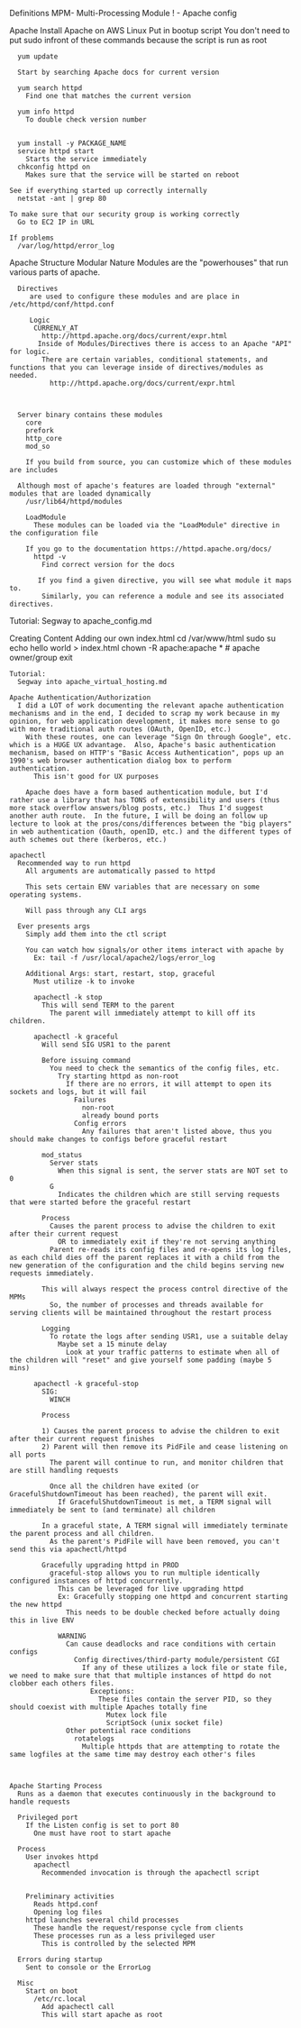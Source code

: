 Definitions
  MPM- Multi-Processing Module
  ! - Apache config

Apache
  Install Apache on AWS Linux
    Put in bootup script
      You don't need to put sudo infront of these commands because the script is run as root

      yum update

      Start by searching Apache docs for current version

      yum search httpd
        Find one that matches the current version

      yum info httpd
        To double check version number

    
      yum install -y PACKAGE_NAME
      service httpd start
        Starts the service immediately
      chkconfig httpd on
        Makes sure that the service will be started on reboot

    See if everything started up correctly internally
      netstat -ant | grep 80

    To make sure that our security group is working correctly
      Go to EC2 IP in URL

    If problems
      /var/log/httpd/error_log


  Apache Structure
    Modular Nature
      Modules are the "powerhouses" that run various parts of apache.  

      Directives
         are used to configure these modules and are place in /etc/httpd/conf/httpd.conf

         Logic
          CURRENLY_AT
            http://httpd.apache.org/docs/current/expr.html
           Inside of Modules/Directives there is access to an Apache "API" for logic.
            There are certain variables, conditional statements, and functions that you can leverage inside of directives/modules as needed.
              http://httpd.apache.org/docs/current/expr.html



      Server binary contains these modules
        core
        prefork
        http_core
        mod_so

        If you build from source, you can customize which of these modules are includes

      Although most of apache's features are loaded through "external" modules that are loaded dynamically
        /usr/lib64/httpd/modules

        LoadModule
          These modules can be loaded via the "LoadModule" directive in the configuration file

        If you go to the documentation https://httpd.apache.org/docs/
          httpd -v
            Find correct version for the docs

           If you find a given directive, you will see what module it maps to.
            Similarly, you can reference a module and see its associated directives.


  Tutorial: Segway to apache_config.md

  Creating Content
    Adding our own index.html
      cd /var/www/html
      sudo su
      echo hello world > index.html
      chown -R apache:apache *
      # apache owner/group
      exit

    Tutorial:
      Segway into apache_virtual_hosting.md
      
    Apache Authentication/Authorization
      I did a LOT of work documenting the relevant apache authentication mechanisms and in the end, I decided to scrap my work because in my opinion, for web application development, it makes more sense to go with more traditional auth routes (OAuth, OpenID, etc.)  
        With these routes, one can leverage "Sign On through Google", etc. which is a HUGE UX advantage.  Also, Apache's basic authentication mechanism, based on HTTP's "Basic Access Authentication", pops up an 1990's web browser authentication dialog box to perform authentication.
          This isn't good for UX purposes

        Apache does have a form based authentication module, but I'd rather use a library that has TONS of extensibility and users (thus more stack overflow answers/blog posts, etc.)  Thus I'd suggest another auth route.  In the future, I will be doing an follow up lecture to look at the pros/cons/differences between the "big players" in web authentication (Oauth, openID, etc.) and the different types of auth schemes out there (kerberos, etc.)

    apachectl
      Recommended way to run httpd
        All arguments are automatically passed to httpd

        This sets certain ENV variables that are necessary on some operating systems.

        Will pass through any CLI args

      Ever presents args
        Simply add them into the ctl script

        You can watch how signals/or other items interact with apache by
          Ex: tail -f /usr/local/apache2/logs/error_log

        Additional Args: start, restart, stop, graceful
          Must utilize -k to invoke
          
          apachectl -k stop
            This will send TERM to the parent
              The parent will immediately attempt to kill off its children.

          apachectl -k graceful
            Will send SIG USR1 to the parent

            Before issuing command
              You need to check the semantics of the config files, etc.
                Try starting httpd as non-root
                  If there are no errors, it will attempt to open its sockets and logs, but it will fail 
                    Failures
                      non-root
                      already bound ports
                    Config errors
                      Any failures that aren't listed above, thus you should make changes to configs before graceful restart

            mod_status
              Server stats
                When this signal is sent, the server stats are NOT set to 0
              G
                Indicates the children which are still serving requests that were started before the graceful restart

            Process
              Causes the parent process to advise the children to exit after their current request
                OR to immediately exit if they're not serving anything
              Parent re-reads its config files and re-opens its log files, as each child dies off the parent replaces it with a child from the new generation of the configuration and the child begins serving new requests immediately.

            This will always respect the process control directive of the MPMs
              So, the number of processes and threads available for serving clients will be maintained throughout the restart process

            Logging
              To rotate the logs after sending USR1, use a suitable delay
                Maybe set a 15 minute delay
                  Look at your traffic patterns to estimate when all of the children will "reset" and give yourself some padding (maybe 5 mins)

          apachectl -k graceful-stop
            SIG:
              WINCH

            Process

            1) Causes the parent process to advise the children to exit after their current request finishes
            2) Parent will then remove its PidFile and cease listening on all ports
              The parent will continue to run, and monitor children that are still handling requests

              Once all the children have exited (or GracefulShutdownTimeout has been reached), the parent will exit.
                If GracefulShutdownTimeout is met, a TERM signal will immediately be sent to (and terminate) all children         

            In a graceful state, A TERM signal will immediately terminate the parent process and all children.
              As the parent's PidFile will have been removed, you can't send this via apachectl/httpd

            Gracefully upgrading httpd in PROD
              graceful-stop allows you to run multiple identically configured instances of httpd concurrently.
                This can be leveraged for live upgrading httpd
                Ex: Gracefully stopping one httpd and concurrent starting the new httpd
                  This needs to be double checked before actually doing this in live ENV

                WARNING
                  Can cause deadlocks and race conditions with certain configs
                    Config directives/third-party module/persistent CGI
                      If any of these utilizes a lock file or state file, we need to make sure that that multiple instances of httpd do not clobber each others files.
                        Exceptions:
                          These files contain the server PID, so they should coexist with multiple Apaches totally fine
                            Mutex lock file
                            ScriptSock (unix socket file)
                  Other potential race conditions
                    rotatelogs
                      Multiple httpds that are attempting to rotate the same logfiles at the same time may destroy each other's files


            
    Apache Starting Process
      Runs as a daemon that executes continuously in the background to handle requests

      Privileged port
        If the Listen config is set to port 80
          One must have root to start apache

      Process
        User invokes httpd
          apachectl
            Recommended invocation is through the apachectl script


        Preliminary activities
          Reads httpd.conf
          Opening log files
        httpd launches several child processes
          These handle the request/response cycle from clients
          These processes run as a less privileged user
            This is controlled by the selected MPM

      Errors during startup
        Sent to console or the ErrorLog

      Misc
        Start on boot
          /etc/rc.local
            Add apachectl call
            This will start apache as root